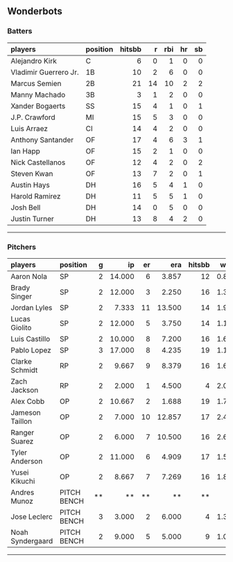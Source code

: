 ## Wonderbots

### Batters

 
|players               |position | hitsbb|  r| rbi| hr| sb| 
|:---------------------|:--------|------:|--:|---:|--:|--:| 
|Alejandro Kirk        |C        |      6|  0|   1|  0|  0| 
|Vladimir Guerrero Jr. |1B       |     10|  2|   6|  0|  0| 
|Marcus Semien         |2B       |     21| 14|  10|  2|  2| 
|Manny Machado         |3B       |      3|  1|   2|  0|  0| 
|Xander Bogaerts       |SS       |     15|  4|   1|  0|  1| 
|J.P. Crawford         |MI       |     15|  5|   3|  0|  0| 
|Luis Arraez           |CI       |     14|  4|   2|  0|  0| 
|Anthony Santander     |OF       |     17|  4|   6|  3|  1| 
|Ian Happ              |OF       |     15|  2|   1|  0|  0| 
|Nick Castellanos      |OF       |     12|  4|   2|  0|  2| 
|Steven Kwan           |OF       |     13|  7|   2|  0|  1| 
|Austin Hays           |DH       |     16|  5|   4|  1|  0| 
|Harold Ramirez        |DH       |     11|  5|   5|  1|  0| 
|Josh Bell             |DH       |     14|  0|   5|  0|  0| 
|Justin Turner         |DH       |     13|  8|   4|  2|  0| 


* * *

### Pitchers

 
|players          |position    |  g|     ip| er|    era| hitsbb|  whip| so|  w| sv| 
|:----------------|:-----------|--:|------:|--:|------:|------:|-----:|--:|--:|--:| 
|Aaron Nola       |SP          |  2| 14.000|  6|  3.857|     12| 0.857| 14|  1|  0| 
|Brady Singer     |SP          |  2| 12.000|  3|  2.250|     16| 1.333|  7|  1|  0| 
|Jordan Lyles     |SP          |  2|  7.333| 11| 13.500|     14| 1.909|  7|  0|  0| 
|Lucas Giolito    |SP          |  2| 12.000|  5|  3.750|     14| 1.167| 10|  1|  0| 
|Luis Castillo    |SP          |  2| 10.000|  8|  7.200|     16| 1.600| 15|  0|  0| 
|Pablo Lopez      |SP          |  3| 17.000|  8|  4.235|     19| 1.118| 21|  0|  0| 
|Clarke Schmidt   |RP          |  2|  9.667|  9|  8.379|     16| 1.655| 11|  1|  0| 
|Zach Jackson     |RP          |  2|  2.000|  1|  4.500|      4| 2.000|  3|  0|  0| 
|Alex Cobb        |OP          |  2| 10.667|  2|  1.688|     19| 1.781|  6|  1|  0| 
|Jameson Taillon  |OP          |  2|  7.000| 10| 12.857|     17| 2.429|  2|  0|  0| 
|Ranger Suarez    |OP          |  2|  6.000|  7| 10.500|     16| 2.667|  8|  0|  0| 
|Tyler Anderson   |OP          |  2| 11.000|  6|  4.909|     17| 1.545|  3|  0|  0| 
|Yusei Kikuchi    |OP          |  2|  8.667|  7|  7.269|     16| 1.846| 10|  0|  0| 
|Andres Munoz     |PITCH BENCH | **|     **| **|     **|     **|    **| **| **| **| 
|Jose Leclerc     |PITCH BENCH |  3|  3.000|  2|  6.000|      4| 1.333|  5|  0|  0| 
|Noah Syndergaard |PITCH BENCH |  2|  9.000|  5|  5.000|      9| 1.000|  9|  0|  0| 


* * *


